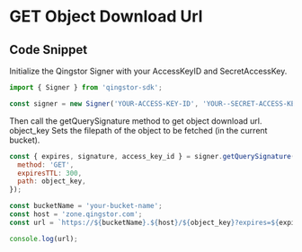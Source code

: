# GET Object Download Url

## Code Snippet

Initialize the Qingstor Signer with your AccessKeyID and SecretAccessKey.

```javascript
import { Signer } from 'qingstor-sdk';

const signer = new Signer('YOUR-ACCESS-KEY-ID', 'YOUR--SECRET-ACCESS-KEY');
```

Then call the getQuerySignature method to get object download url. object_key Sets the filepath of the object to be fetched (in the current bucket).

```javascript
const { expires, signature, access_key_id } = signer.getQuerySignature({
  method: 'GET',
  expiresTTL: 300,
  path: object_key,
}); 

const bucketName = 'your-bucket-name';
const host = 'zone.qingstor.com';
const url = `https://${bucketName}.${host}/${object_key}?expires=${expires}&signature=${signature}&access_key_id=${access_key_id}`;

console.log(url);
```
